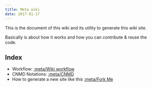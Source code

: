 ```yaml
---
title: Meta wiki
date: 2017-01-17
---
```


This is the document of this wiki and its utility to generate this wiki site.

Basically is about how it works and how you can contribute & reuse the code.

## Index

  - Workflow: [:meta/Wiki workflow]()
  - CNMD Notations: [:meta/CNMD]()
  - How to generate a new site like this [:meta/Fork Me]()